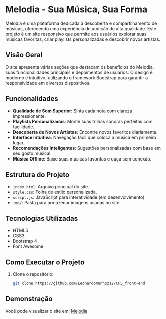 # Melodia - Sua Música, Sua Forma

Melodia é uma plataforma dedicada à descoberta e compartilhamento de músicas, oferecendo uma experiência de audição de alta qualidade. Este projeto é um site responsivo que permite aos usuários explorar suas músicas favoritas, criar playlists personalizadas e descobrir novos artistas.

## Visão Geral

O site apresenta várias seções que destacam os benefícios do Melodia, suas funcionalidades principais e depoimentos de usuários. O design é moderno e intuitivo, utilizando o framework Bootstrap para garantir a responsividade em diversos dispositivos.

## Funcionalidades

- **Qualidade de Som Superior**: Sinta cada nota com clareza impressionante.
- **Playlists Personalizadas**: Monte suas trilhas sonoras perfeitas com facilidade.
- **Descoberta de Novos Artistas**: Encontre novos favoritos diariamente.
- **Interface Intuitiva**: Navegação fácil que coloca a música em primeiro lugar.
- **Recomendações Inteligentes**: Sugestões personalizadas com base em seu gosto musical.
- **Música Offline**: Baixe suas músicas favoritas e ouça sem conexão.

## Estrutura do Projeto

- `index.html`: Arquivo principal do site.
- `style.css`: Folha de estilo personalizada.
- `script.js`: JavaScript para interatividade (em desenvolvimento).
- `img/`: Pasta para armazenar imagens usadas no site.

## Tecnologias Utilizadas

- HTML5
- CSS3
- Bootstrap 4
- Font Awesome

## Como Executar o Projeto

1. Clone o repositório:
   ```bash
   git clone https://github.com/Leonardomunhoz12/CP5_front-end

## Demonstração

Você pode visualizar o site em: [Melodia](https://cp-5-front-end-92uc.vercel.app/)
